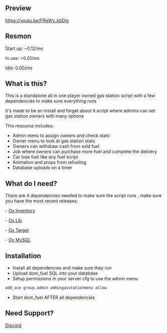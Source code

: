 ## Preview

https://youtu.be/FRgWy_kbDjg  

## Resmon

<p> Start up: ~0.12/ms</p>
<p> In use: ~0.01/ms</p>
<p> Idle: 0.00/ms</p>

## What is this?

<p>This is a standalone all in one player owned gas station script with a few dependencies to make sure everything runs</p>

<p>It's made to be an install and forget about it script where admins can set gas station owners with many options</p>

This resource includes:

- Admin menu to assign owners and check stats
- Owner menu to look at gas station stats
- Owners can withdraw cash from sold fuel
- Job where owners can purchase more fuel and complete the delivery
- Car lose fuel like any fuel script
- Animation and props from refueling 
- Database uploads on a timer

## What do I need?

<p>There are 4 dependencies needed to make sure the script runs , make sure you have the most recent releases:</p>
<p>- <a href='https://github.com/overextended/ox_inventory/'>Ox Inventory</a></p>
<p>- <a href='https://github.com/overextended/ox_lib/releases/'>Ox Lib</a></p>
<p>- <a href='https://github.com/overextended/ox_target/'>Ox Target</a></p>
<p>- <a href='https://github.com/overextended/oxmysql'>Ox MySQL</a></p>

## Installation

- Install all dependencies and make sure they run
- Upload dom_fuel SQL into your database
- Setup permissions in your server cfg to use the admin menu
```lua
add_ace group.admin admingasstationmenu allow
```
- Start dom_fuel AFTER all dependencies


## Need Support?
<a href='https://discord.gg/GH4fdmMG5b'>Discord</a>
